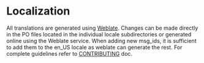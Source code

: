 Localization
===========

All translations are generated using [Weblate](https://hosted.weblate.org/projects/tuxemon/).
Changes can be made directly in the PO files located in the individual locale subdirectories
or generated online using the Weblate service. When adding new msg_ids, it is sufficient to
add them to the en_US locale as weblate can generate the rest. For complete guidelines refer
to [CONTRIBUTING](../../../CONTRIBUTING.md) doc.
